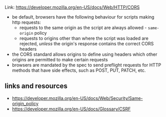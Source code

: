 Link: https://developer.mozilla.org/en-US/docs/Web/HTTP/CORS

- be default, browsers have the following behaviour for scripts making http requests:
	- requests to the same origin as the script are always allowed - `same-origin` policy
	- requests to origins other than where the script was loaded are rejected, *unless* the origin's response contains the correct CORS headers
- the CORS standard allows origins to define using headers which other origins are permitted to make certain requests 
- browsers are mandated by the spec to send preflight requests for HTTP methods that have side effects, such as POST, PUT, PATCH, etc. 

## links and resources

- https://developer.mozilla.org/en-US/docs/Web/Security/Same-origin_policy
- https://developer.mozilla.org/en-US/docs/Glossary/CSRF